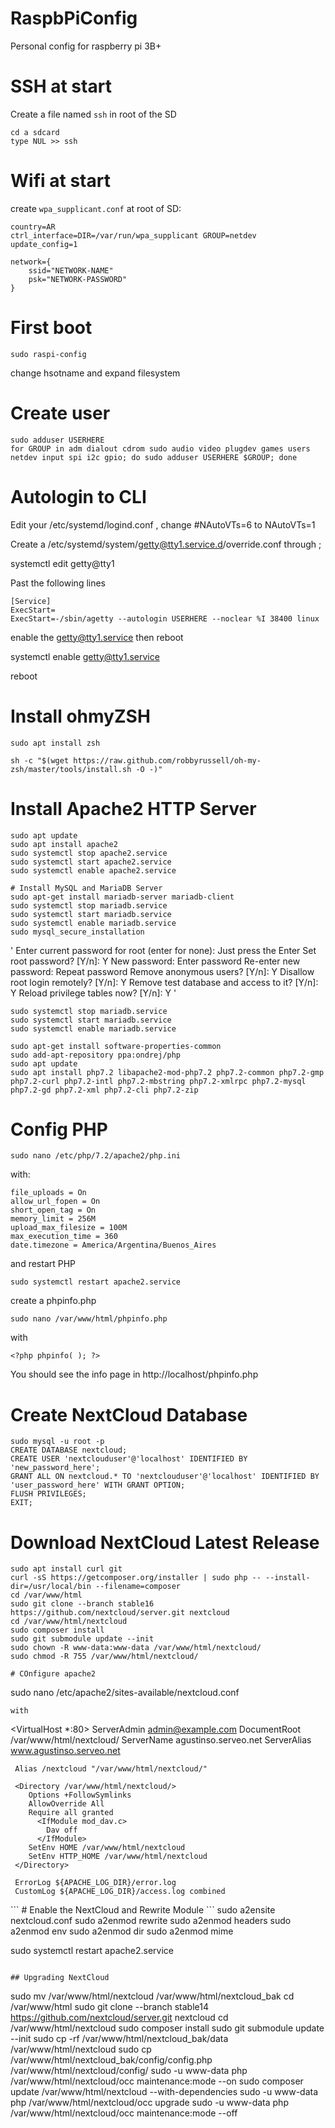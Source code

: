 # RaspbPiConfig
Personal config for raspberry pi 3B+

# SSH at start
Create a file named `ssh` in root of the SD
```
cd a sdcard
type NUL >> ssh
```

# Wifi at start
create `wpa_supplicant.conf` at root of SD:
```
country=AR
ctrl_interface=DIR=/var/run/wpa_supplicant GROUP=netdev
update_config=1

network={
    ssid="NETWORK-NAME"
    psk="NETWORK-PASSWORD"
}
```

# First boot
```
sudo raspi-config
```
change hsotname and expand filesystem

# Create user
```
sudo adduser USERHERE
for GROUP in adm dialout cdrom sudo audio video plugdev games users netdev input spi i2c gpio; do sudo adduser USERHERE $GROUP; done
```

# Autologin to CLI

Edit your /etc/systemd/logind.conf , change #NAutoVTs=6 to NAutoVTs=1

Create a /etc/systemd/system/getty@tty1.service.d/override.conf through ;

systemctl edit getty@tty1

Past the following lines
```
[Service]
ExecStart=
ExecStart=-/sbin/agetty --autologin USERHERE --noclear %I 38400 linux
```
enable the getty@tty1.service then reboot

systemctl enable getty@tty1.service

reboot

# Install ohmyZSH
`sudo apt install zsh`


`sh -c "$(wget https://raw.github.com/robbyrussell/oh-my-zsh/master/tools/install.sh -O -)"`



# Install Apache2 HTTP Server

```
sudo apt update
sudo apt install apache2
sudo systemctl stop apache2.service
sudo systemctl start apache2.service
sudo systemctl enable apache2.service

# Install MySQL and MariaDB Server
sudo apt-get install mariadb-server mariadb-client
sudo systemctl stop mariadb.service
sudo systemctl start mariadb.service
sudo systemctl enable mariadb.service
sudo mysql_secure_installation
```
'
    Enter current password for root (enter for none): Just press the Enter
    Set root password? [Y/n]: Y
    New password: Enter password
    Re-enter new password: Repeat password
    Remove anonymous users? [Y/n]: Y
    Disallow root login remotely? [Y/n]: Y
    Remove test database and access to it? [Y/n]:  Y
    Reload privilege tables now? [Y/n]:  Y
'
```
sudo systemctl stop mariadb.service
sudo systemctl start mariadb.service
sudo systemctl enable mariadb.service

sudo apt-get install software-properties-common
sudo add-apt-repository ppa:ondrej/php
sudo apt update
sudo apt install php7.2 libapache2-mod-php7.2 php7.2-common php7.2-gmp php7.2-curl php7.2-intl php7.2-mbstring php7.2-xmlrpc php7.2-mysql php7.2-gd php7.2-xml php7.2-cli php7.2-zip
```

# Config PHP
```
sudo nano /etc/php/7.2/apache2/php.ini
```
with:
```
file_uploads = On
allow_url_fopen = On
short_open_tag = On
memory_limit = 256M
upload_max_filesize = 100M
max_execution_time = 360
date.timezone = America/Argentina/Buenos_Aires
```

and restart PHP

```
sudo systemctl restart apache2.service
```
create a phpinfo.php
```
sudo nano /var/www/html/phpinfo.php
```
with
```
<?php phpinfo( ); ?>
```
You should see the info page in http://localhost/phpinfo.php

#  Create NextCloud Database

```
sudo mysql -u root -p
CREATE DATABASE nextcloud;
CREATE USER 'nextclouduser'@'localhost' IDENTIFIED BY 'new_password_here';
GRANT ALL ON nextcloud.* TO 'nextclouduser'@'localhost' IDENTIFIED BY 'user_password_here' WITH GRANT OPTION;
FLUSH PRIVILEGES;
EXIT;
```

# Download NextCloud Latest Release
```
sudo apt install curl git
curl -sS https://getcomposer.org/installer | sudo php -- --install-dir=/usr/local/bin --filename=composer
cd /var/www/html
sudo git clone --branch stable16 https://github.com/nextcloud/server.git nextcloud
cd /var/www/html/nextcloud
sudo composer install
sudo git submodule update --init
sudo chown -R www-data:www-data /var/www/html/nextcloud/
sudo chmod -R 755 /var/www/html/nextcloud/

# COnfigure apache2
```
sudo nano /etc/apache2/sites-available/nextcloud.conf
```
with
```
<VirtualHost *:80>
     ServerAdmin admin@example.com
     DocumentRoot /var/www/html/nextcloud/
     ServerName agustinso.serveo.net
     ServerAlias www.agustinso.serveo.net
  
     Alias /nextcloud "/var/www/html/nextcloud/"

     <Directory /var/www/html/nextcloud/>
        Options +FollowSymlinks
        AllowOverride All
        Require all granted
          <IfModule mod_dav.c>
            Dav off
          </IfModule>
        SetEnv HOME /var/www/html/nextcloud
        SetEnv HTTP_HOME /var/www/html/nextcloud
     </Directory>

     ErrorLog ${APACHE_LOG_DIR}/error.log
     CustomLog ${APACHE_LOG_DIR}/access.log combined

</VirtualHost>
```
# Enable the NextCloud and Rewrite Module
```
sudo a2ensite nextcloud.conf
sudo a2enmod rewrite
sudo a2enmod headers
sudo a2enmod env
sudo a2enmod dir
sudo a2enmod mime

sudo systemctl restart apache2.service
```

## Upgrading NextCloud
```
sudo mv /var/www/html/nextcloud /var/www/html/nextcloud_bak
cd /var/www/html
sudo git clone --branch stable14 https://github.com/nextcloud/server.git nextcloud
cd /var/www/html/nextcloud
sudo composer install
sudo git submodule update --init
sudo cp -rf /var/www/html/nextcloud_bak/data /var/www/html/nextcloud
sudo cp /var/www/html/nextcloud_bak/config/config.php /var/www/html/nextcloud/config/
sudo -u www-data php /var/www/html/nextcloud/occ maintenance:mode --on
sudo composer update /var/www/html/nextcloud --with-dependencies
sudo -u www-data php /var/www/html/nextcloud/occ upgrade
sudo -u www-data php /var/www/html/nextcloud/occ maintenance:mode --off
```

